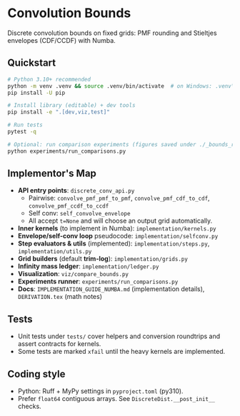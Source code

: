 # Convolution Bounds

Discrete convolution bounds on fixed grids: PMF rounding and Stieltjes envelopes (CDF/CCDF) with Numba.

## Quickstart

```bash
# Python 3.10+ recommended
python -m venv .venv && source .venv/bin/activate  # on Windows: .venv\Scripts\activate
pip install -U pip

# Install library (editable) + dev tools
pip install -e ".[dev,viz,test]"

# Run tests
pytest -q

# Optional: run comparison experiments (figures saved under ./_bounds_runs)
python experiments/run_comparisons.py
```

## Implementor's Map

- **API entry points**: `discrete_conv_api.py`
  - Pairwise: `convolve_pmf_pmf_to_pmf`, `convolve_pmf_cdf_to_cdf`, `convolve_pmf_ccdf_to_ccdf`
  - Self conv: `self_convolve_envelope`
  - All accept `t=None` and will choose an output grid automatically.
- **Inner kernels** (to implement in Numba): `implementation/kernels.py`
- **Envelope/self-conv loop** pseudocode: `implementation/selfconv.py`
- **Step evaluators & utils** (implemented): `implementation/steps.py`, `implementation/utils.py`
- **Grid builders** (default **trim-log**): `implementation/grids.py`
- **Infinity mass ledger**: `implementation/ledger.py`
- **Visualization**: `viz/compare_bounds.py`
- **Experiments runner**: `experiments/run_comparisons.py`
- **Docs**: `IMPLEMENTATION_GUIDE_NUMBA.md` (implementation details), `DERIVATION.tex` (math notes)

## Tests

- Unit tests under `tests/` cover helpers and conversion roundtrips and assert contracts for kernels.
- Some tests are marked `xfail` until the heavy kernels are implemented.

## Coding style

- Python: Ruff + MyPy settings in `pyproject.toml` (py310).
- Prefer `float64` contiguous arrays. See `DiscreteDist.__post_init__` checks.
